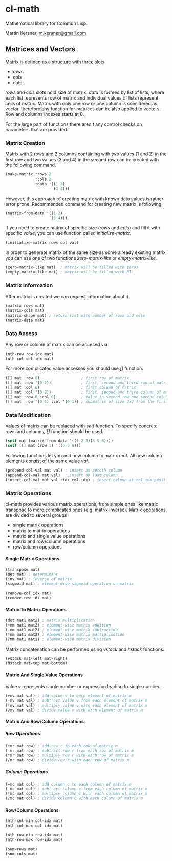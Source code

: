 # cl-math

Mathematical library for Common Lisp.

Martin Kersner, m.kersner@gmail.com

## Matrices and Vectors
Matrix is defined as a structure with three slots
* rows
* cols
* data.

*rows* and *cols* slots hold size of matrix. *data* is formed by list of lists, where each list represents row of matrix and individual values of lists represent cells of matrix. Matrix with only one row or one column is considered as vector, therefore any function for matrices can be also applied to vectors. Row and columns indexes starts at 0.

For the large part of functions there aren't any control checks on parameters that are provided.

### Matrix Creation
Matrix with 2 rows and 2 columns containing with two values (1 and 2) in the first row and two values (3 and 4) in the second row can be created with the following command.

```lisp
(make-matrix :rows 2
             :cols 2
             :data '((1 2)
                     (3 4)))
```

However, this approach of creating matrix with known data values is rather error prone. Recommended command for creating new matrix is following.

```lisp
(matrix-from-data '((1 2)
                    (3 4)))
```

If you need to create matrix of specific size (*rows* and *cols*) and fill it with specific *value*, you can use function called *initialize-matrix*.
```lisp
(initialize-matrix rows col val)
```

In order to generate matrix of the same size as some already existing matrix you can use one of two functions *zero-matrix-like* or *empty-matrix-like*. 
```lisp
(zero-matrix-like mat)  ; matrix will be filled with zeros
(empty-matrix-like mat) ; matrix will be filled with NIL
```

### Matrix Information
After matrix is created we can request information about it.

```lisp
(matrix-rows mat)
(matrix-cols mat)
(matrix-shape mat) ; return list with number of rows and cols
(matrix-data mat)
```

### Data Access
Any row or column of matrix can be accesed via
```lisp
(nth-row row-idx mat)
(nth-col col-idx mat)
```

For more complicated value accesses you should use *[]* function.
```lisp
([] mat :row 0)                  ; first row of matrix
([] mat :row '(0 2))             ; first, second and third row of matrix
([] mat :col 0)                  ; first column of matrix
([] mat :col '(0 2))             ; first, second and third column of matrix
([] mat :row 0 :col 0)           ; value in second row and second column
([] mat :row '(0 1) :col '(0 1)) ; submatrix of size 2x2 from the first two rows and columns
```

### Data Modification
Values of matrix can be replaced with *setf* function. To specify concrete rows and columns, *[]* function should be used.
```lisp
(setf mat (matrix-from-data '((1 2 3)(4 5 6))))
(setf ([] mat :row 1) '((9 9 9)))
```

Following functions let you add new column to matrix *mat*. All new column elements consist of the same value *val*.

```lisp
(prepend-col-val mat val) ; insert as zeroth column
(append-col-val mat val)  ; insert as last column
(insert-col-val mat val :idx col-idx) ; insert column at col-idx position
```

### Matrix Operations
cl-math provides various matrix operations, from simple ones like matrix transpose to more complicated ones (e.g. matrix inverse). Matrix operations are divided to several groups

* single matrix operations
* matrix to matrix operations
* matrix and single value operations
* matrix and row/column operations
* row/column operations

#### Single Matrix Operations
```lisp
(transpose mat)
(det mat) ; determinant
(inv mat) ; inverse of matrix
(sigmoid mat) ; element-wise sigmoid operation on matrix
```

```lisp
(remove-col idx mat)
(remove-row idx mat)
```

#### Matrix To Matrix Operations
```lisp
(dot mat1 mat2) ; matrix multiplication
(+mm mat1 mat2) ; element-wise matrix addition
(-mm mat1 mat2) ; element-wise matrix subtraction
(*mm mat1 mat2) ; element-wise matrix multiplication
(/mm mat1 mat2) ; element-wise matrix division
```

Matrix concatenation can be performed using *vstack* and *hstack* functions.
```lisp
(vstack mat-left mat-right)
(hstack mat-top mat-bottom)
```

#### Matrix And Single Value Operations
Value *v* represents single number or expression leading to single number.

```lisp
(+mv mat val) ; add value v to each element of matrix m
(-mv mat val) ; subtract value v from each element of matrix m
(*mv mat val) ; multiply value v with each element of matrix m
(/mv mat val) ; divide value v with each element of matrix m
```

#### Matrix And Row/Column Operations
##### Row Operations
```lisp
(+mr mat row) ; add row r to each row of matrix m
(-mr mat row) ; subtract row r from each row of matrix m
(*mr mat row) ; multiply row r with each row of matrix m
(/mr mat row) ; divide row r with each row of matrix m
```

##### Column Operations
```lisp
(+mc mat col) ; add column c to each column of matrix m
(-mc mat col) ; subtract column c from each column of matrix m
(*mc mat col) ; multiply column c with each column of matrix m
(/mc mat col) ; divide column c with each column of matrix m
```

#### Row/Column Operations
```lisp
(nth-col-min col-idx mat)
(nth-col-max col-idx mat)

(nth-row-min row-idx mat)
(nth-row-max row-idx mat)
```

```lisp
(sum-rows mat)
(sum-cols mat)
```
